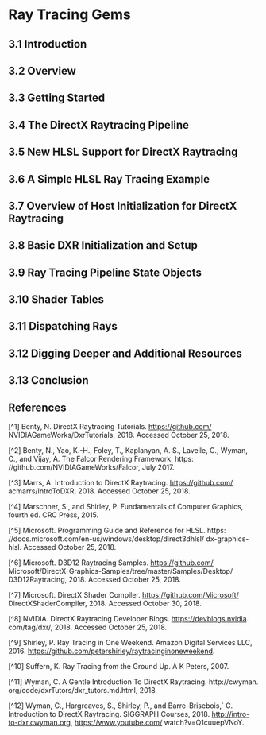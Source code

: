 # Ray Tracing Gems


## 3.1	Introduction

## 3.2	Overview

## 3.3	Getting Started

## 3.4	The DirectX Raytracing Pipeline

## 3.5	New HLSL Support for DirectX Raytracing

## 3.6	A Simple HLSL Ray Tracing Example

## 3.7	Overview of Host Initialization for DirectX Raytracing

## 3.8	Basic DXR Initialization and Setup

## 3.9	Ray Tracing Pipeline State Objects

## 3.10	Shader Tables

## 3.11	Dispatching Rays

## 3.12	Digging Deeper and Additional Resources

## 3.13	Conclusion

## References
[^1]	Benty,	N.	DirectX	Raytracing	Tutorials.	https://github.com/ NVIDIAGameWorks/DxrTutorials, 2018. Accessed October 25, 2018.

[^2]	Benty, N., Yao, K.-H., Foley, T., Kaplanyan, A. S., Lavelle, C., Wyman, C., and Vijay, A. The Falcor Rendering Framework. https:
//github.com/NVIDIAGameWorks/Falcor, July 2017.

[^3]	Marrs, A. Introduction to DirectX Raytracing. https://github.com/ acmarrs/IntroToDXR, 2018. Accessed October 25, 2018.

[^4]	Marschner, S., and Shirley, P. Fundamentals of Computer Graphics, fourth ed. CRC Press, 2015.

[^5]	Microsoft.	Programming Guide and Reference for HLSL.	https:
//docs.microsoft.com/en-us/windows/desktop/direct3dhlsl/ dx-graphics-hlsl. Accessed October 25, 2018.

[^6]	Microsoft.	D3D12	Raytracing	Samples.	https://github.com/
Microsoft/DirectX-Graphics-Samples/tree/master/Samples/Desktop/ D3D12Raytracing, 2018. Accessed October 25, 2018.

[^7]	Microsoft. DirectX Shader Compiler. https://github.com/Microsoft/ DirectXShaderCompiler, 2018. Accessed October 30, 2018.

[^8]	NVIDIA. DirectX Raytracing Developer Blogs. https://devblogs.nvidia. com/tag/dxr/, 2018. Accessed October 25, 2018.

[^9]	Shirley, P. Ray Tracing in One Weekend. Amazon Digital Services LLC, 2016. https://github.com/petershirley/raytracinginoneweekend.

[^10]	Suffern, K. Ray Tracing from the Ground Up. A K Peters, 2007.

[^11]	Wyman, C. A Gentle Introduction To DirectX Raytracing. http://cwyman. org/code/dxrTutors/dxr_tutors.md.html, 2018.

[^12]	Wyman, C., Hargreaves, S., Shirley, P., and Barre-Brisebois,´ C. Introduction to DirectX Raytracing. SIGGRAPH Courses,
2018.	http://intro-to-dxr.cwyman.org, https://www.youtube.com/ watch?v=Q1cuuepVNoY.
